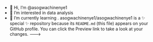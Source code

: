- 👋 Hi, I’m @asogwachinenye1
- 👀 I’m interested in data analysis
- 🌱 I’m currently learning .
asogwachinenye1/asogwachinenye1 is a ✨ special ✨ repository because its `README.md` (this file) appears on your GitHub profile.
You can click the Preview link to take a look at your changes.
--->
